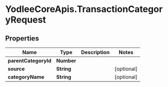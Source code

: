 # YodleeCoreApis.TransactionCategoryRequest

## Properties
Name | Type | Description | Notes
------------ | ------------- | ------------- | -------------
**parentCategoryId** | **Number** |  | 
**source** | **String** |  | [optional] 
**categoryName** | **String** |  | [optional] 

